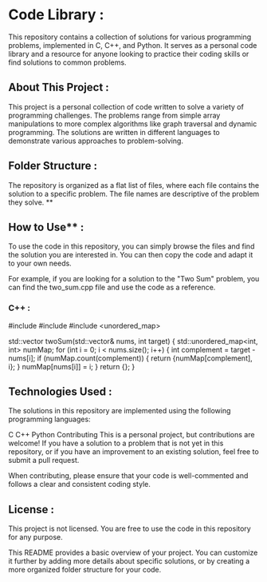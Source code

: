 # **Code Library** : 
This repository contains a collection of solutions for various programming problems, implemented in C, C++, and Python. It serves as a personal code library and a resource for anyone looking to practice their coding skills or find solutions to common problems.

## **About This Project** : 
This project is a personal collection of code written to solve a variety of programming challenges. The problems range from simple array manipulations to more complex algorithms like graph traversal and dynamic programming. The solutions are written in different languages to demonstrate various approaches to problem-solving.

## **Folder Structure** : 
The repository is organized as a flat list of files, where each file contains the solution to a specific problem. The file names are descriptive of the problem they solve.
**
## How to Use** : 
To use the code in this repository, you can simply browse the files and find the solution you are interested in. You can then copy the code and adapt it to your own needs.

For example, if you are looking for a solution to the "Two Sum" problem, you can find the two_sum.cpp file and use the code as a reference.

### **C++** : 

#include <iostream>
#include <vector>
#include <unordered_map>

std::vector<int> twoSum(std::vector<int>& nums, int target) {
    std::unordered_map<int, int> numMap;
    for (int i = 0; i < nums.size(); i++) {
        int complement = target - nums[i];
        if (numMap.count(complement)) {
            return {numMap[complement], i};
        }
        numMap[nums[i]] = i;
    }
    return {};
}
## **Technologies Used** : 
The solutions in this repository are implemented using the following programming languages:

C
C++
Python
Contributing
This is a personal project, but contributions are welcome! If you have a solution to a problem that is not yet in this repository, or if you have an improvement to an existing solution, feel free to submit a pull request.

When contributing, please ensure that your code is well-commented and follows a clear and consistent coding style.

## **License** : 
This project is not licensed. You are free to use the code in this repository for any purpose.

This README provides a basic overview of your project. You can customize it further by adding more details about specific solutions, or by creating a more organized folder structure for your code.
